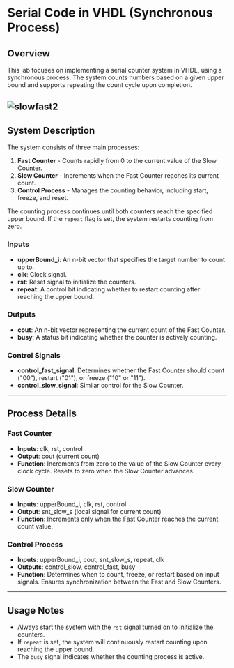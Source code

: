 # Serial Code in VHDL (Synchronous Process)

## Overview

This lab focuses on implementing a serial counter system in VHDL, using a synchronous process. The system counts numbers based on a given upper bound and supports repeating the count cycle upon completion.

![slowfast2](https://github.com/user-attachments/assets/08dbb6b8-5f7a-4beb-828b-c3e5166a4ffe)
---


## System Description

The system consists of three main processes:

1. **Fast Counter** - Counts rapidly from 0 to the current value of the Slow Counter.
2. **Slow Counter** - Increments when the Fast Counter reaches its current count.
3. **Control Process** - Manages the counting behavior, including start, freeze, and reset.

The counting process continues until both counters reach the specified upper bound. If the `repeat` flag is set, the system restarts counting from zero.

### Inputs

* **upperBound\_i**: An n-bit vector that specifies the target number to count up to.
* **clk**: Clock signal.
* **rst**: Reset signal to initialize the counters.
* **repeat**: A control bit indicating whether to restart counting after reaching the upper bound.

### Outputs

* **cout**: An n-bit vector representing the current count of the Fast Counter.
* **busy**: A status bit indicating whether the counter is actively counting.

### Control Signals

* **control\_fast\_signal**: Determines whether the Fast Counter should count ("00"), restart ("01"), or freeze ("10" or "11").
* **control\_slow\_signal**: Similar control for the Slow Counter.

---

## Process Details

### Fast Counter

* **Inputs**: clk, rst, control
* **Output**: cout (current count)
* **Function**: Increments from zero to the value of the Slow Counter every clock cycle. Resets to zero when the Slow Counter advances.

### Slow Counter

* **Inputs**: upperBound\_i, clk, rst, control
* **Output**: snt\_slow\_s (local signal for current count)
* **Function**: Increments only when the Fast Counter reaches the current count value.

### Control Process

* **Inputs**: upperBound\_i, cout, snt\_slow\_s, repeat, clk
* **Outputs**: control\_slow, control\_fast, busy
* **Function**: Determines when to count, freeze, or restart based on input signals. Ensures synchronization between the Fast and Slow Counters.

---

## Usage Notes

* Always start the system with the `rst` signal turned on to initialize the counters.
* If `repeat` is set, the system will continuously restart counting upon reaching the upper bound.
* The `busy` signal indicates whether the counting process is active.
